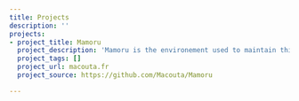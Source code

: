 ```yaml
---
title: Projects
description: ''
projects:
- project_title: Mamoru
  project_description: 'Mamoru is the environement used to maintain this wiki. '
  project_tags: []
  project_url: macouta.fr
  project_source: https://github.com/Macouta/Mamoru

---
```


<tracker-list :projects="this.$page.frontmatter" />